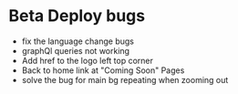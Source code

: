 # Beta Deploy bugs
- fix the language change bugs
- graphQl queries not working
- Add href to the logo left top corner
- Back to home link at "Coming Soon" Pages
- solve the bug for main bg repeating when zooming out